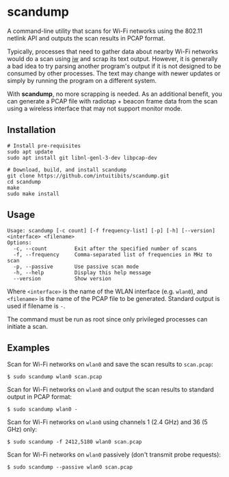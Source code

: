 # scandump

A command-line utility that scans for Wi-Fi networks using the 802.11 netlink API and outputs the scan results in PCAP format.

Typically, processes that need to gather data about nearby Wi-Fi networks would do a scan using [iw](https://wireless.wiki.kernel.org/en/users/documentation/iw) and scrap its text output. However, it is generally a bad idea to try parsing another program's output if it is not designed to be consumed by other processes. The text may change with newer updates or simply by running the program on a different system. 

With **scandump**, no more scrapping is needed. As an additional benefit, you can generate a PCAP file with radiotap + beacon frame data from the scan using a wireless interface that may not support monitor mode.

## Installation

```shell
# Install pre-requisites
sudo apt update
sudo apt install git libnl-genl-3-dev libpcap-dev

# Download, build, and install scandump
git clone https://github.com/intuitibits/scandump.git
cd scandump
make
sudo make install
```

## Usage

```shell
Usage: scandump [-c count] [-f frequency-list] [-p] [-h] [--version] <interface> <filename>
Options:
  -c, --count         Exit after the specified number of scans
  -f, --frequency     Comma-separated list of frequencies in MHz to scan
  -p, --passive       Use passive scan mode
  -h, --help          Display this help message
  --version           Show version
```

Where `<interface>` is the name of the WLAN interface (e.g. `wlan0`), and `<filename>` is the name of the PCAP file to be generated. Standard output is used if filename is `-`.

The command must be run as root since only privileged processes can initiate a scan.

## Examples

Scan for Wi-Fi networks on `wlan0` and save the scan results to `scan.pcap`:
```console
$ sudo scandump wlan0 scan.pcap
```

Scan for Wi-Fi networks on `wlan0` and output the scan results to standard output in PCAP format:
```console
$ sudo scandump wlan0 -
```

Scan for Wi-Fi networks on `wlan0` using channels 1 (2.4 GHz) and 36 (5 GHz) only:
```console
$ sudo scandump -f 2412,5180 wlan0 scan.pcap
```

Scan for Wi-Fi networks on `wlan0` passively (don't transmit probe requests):
```console
$ sudo scandump --passive wlan0 scan.pcap
```
